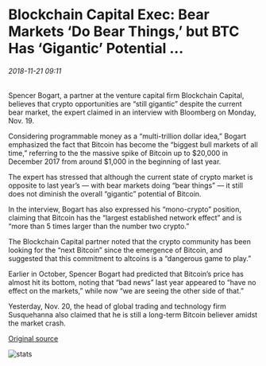 # Blockchain Capital Exec: Bear Markets ‘Do Bear Things,’ but BTC Has ‘Gigantic’ Potential ...

###### 2018-11-21 09:11

Spencer Bogart, a partner at the venture capital firm Blockchain Capital, believes that crypto opportunities are “still gigantic” despite the current bear market, the expert claimed in an interview with Bloomberg on Monday, Nov. 19.

Considering programmable money as a “multi-trillion dollar idea,” Bogart emphasized the fact that Bitcoin has become the “biggest bull markets of all time,” referring to the the massive spike of Bitcoin up to $20,000 in December 2017 from around $1,000 in the beginning of last year.

The expert has stressed that although the current state of crypto market is opposite to last year’s — with bear markets doing “bear things” — it still does not diminish the overall “gigantic” potential of Bitcoin.

In the interview, Bogart has also expressed his “mono-crypto” position, claiming that Bitcoin has the “largest established network effect” and is “more than 5 times larger than the number two crypto.”

The Blockchain Capital partner noted that the crypto community has been looking for the “next Bitcoin” since the emergence of Bitcoin, and suggested that this commitment to altcoins is a “dangerous game to play.”

Earlier in October, Spencer Bogart had predicted that Bitcoin’s price has almost hit its bottom, noting that “bad news” last year appeared to “have no effect on the markets,” while now “we are seeing the other side of that.”

Yesterday, Nov. 20, the head of global trading and technology firm Susquehanna also claimed that he is still a long-term Bitcoin believer amidst the market crash.

[Original source](https://cointelegraph.com/news/blockchain-capital-exec-bear-markets-do-bear-things-but-btc-has-gigantic-potential)

![stats](https://c.statcounter.com/11760860/0/a89fa40b/1/ "stats")